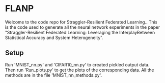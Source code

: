 # FLANP

Welcome to the code repo for Straggler-Resilient Federated Learning..
This is the code used to generate all the neural network experiments in the paper "Straggler-Resilient Federated Learning: Leveraging the InterplayBetween Statistical Accuracy and System Heterogeneity".

## Setup

Run 'MNIST_nn.py' and 'CIFAR10_nn.py' to created pickled output data. Then run 'Run_plots.py' to get the plots of the corresponding data. All the methods 
are in the file 'MNIST_nn_methods.py'.
